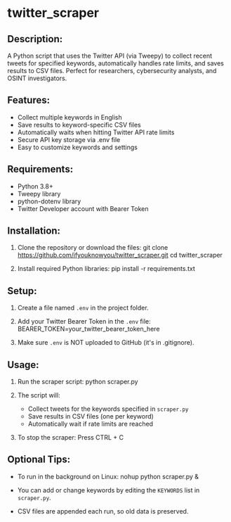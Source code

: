# twitter_scraper

Description:
-------------
A Python script that uses the Twitter API (via Tweepy) to collect recent tweets 
for specified keywords, automatically handles rate limits, and saves results 
to CSV files. Perfect for researchers, cybersecurity analysts, and OSINT investigators.

Features:
-------------
- Collect multiple keywords in English
- Save results to keyword-specific CSV files
- Automatically waits when hitting Twitter API rate limits
- Secure API key storage via .env file
- Easy to customize keywords and settings

Requirements:
-------------
- Python 3.8+
- Tweepy library
- python-dotenv library
- Twitter Developer account with Bearer Token

Installation:
-------------
1. Clone the repository or download the files:
   git clone https://github.com/ifyouknowyou/twitter_scraper.git
   cd twitter_scraper

2. Install required Python libraries:
   pip install -r requirements.txt

Setup:
-------------
1. Create a file named `.env` in the project folder.

2. Add your Twitter Bearer Token in the `.env` file:
   BEARER_TOKEN=your_twitter_bearer_token_here

3. Make sure `.env` is NOT uploaded to GitHub (it's in .gitignore).

Usage:
-------------
1. Run the scraper script:
   python scraper.py

2. The script will:
   - Collect tweets for the keywords specified in `scraper.py`
   - Save results in CSV files (one per keyword)
   - Automatically wait if rate limits are reached

3. To stop the scraper:
   Press CTRL + C

Optional Tips:
-------------
- To run in the background on Linux:
  nohup python scraper.py &

- You can add or change keywords by editing the `KEYWORDS` list in `scraper.py`.
- CSV files are appended each run, so old data is preserved.
